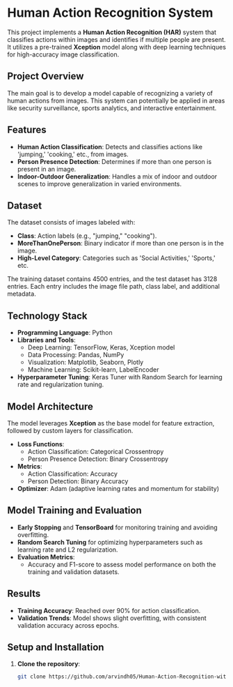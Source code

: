 # Human Action Recognition System

This project implements a **Human Action Recognition (HAR)** system that classifies actions within images and identifies if multiple people are present. It utilizes a pre-trained **Xception** model along with deep learning techniques for high-accuracy image classification.

## Project Overview
The main goal is to develop a model capable of recognizing a variety of human actions from images. This system can potentially be applied in areas like security surveillance, sports analytics, and interactive entertainment. 

## Features
- **Human Action Classification**: Detects and classifies actions like 'jumping,' 'cooking,' etc., from images.
- **Person Presence Detection**: Determines if more than one person is present in an image.
- **Indoor-Outdoor Generalization**: Handles a mix of indoor and outdoor scenes to improve generalization in varied environments.

## Dataset
The dataset consists of images labeled with:
- **Class**: Action labels (e.g., "jumping," "cooking").
- **MoreThanOnePerson**: Binary indicator if more than one person is in the image.
- **High-Level Category**: Categories such as 'Social Activities,' 'Sports,' etc.

The training dataset contains 4500 entries, and the test dataset has 3128 entries. Each entry includes the image file path, class label, and additional metadata.

## Technology Stack
- **Programming Language**: Python
- **Libraries and Tools**: 
  - Deep Learning: TensorFlow, Keras, Xception model
  - Data Processing: Pandas, NumPy
  - Visualization: Matplotlib, Seaborn, Plotly
  - Machine Learning: Scikit-learn, LabelEncoder
- **Hyperparameter Tuning**: Keras Tuner with Random Search for learning rate and regularization tuning.

## Model Architecture
The model leverages **Xception** as the base model for feature extraction, followed by custom layers for classification. 
- **Loss Functions**:
  - Action Classification: Categorical Crossentropy
  - Person Presence Detection: Binary Crossentropy
- **Metrics**:
  - Action Classification: Accuracy
  - Person Detection: Binary Accuracy
- **Optimizer**: Adam (adaptive learning rates and momentum for stability)

## Model Training and Evaluation
- **Early Stopping** and **TensorBoard** for monitoring training and avoiding overfitting.
- **Random Search Tuning** for optimizing hyperparameters such as learning rate and L2 regularization.
- **Evaluation Metrics**:
  - Accuracy and F1-score to assess model performance on both the training and validation datasets.

## Results
- **Training Accuracy**: Reached over 90% for action classification.
- **Validation Trends**: Model shows slight overfitting, with consistent validation accuracy across epochs.

## Setup and Installation

1. **Clone the repository**:
   ```bash
   git clone https://github.com/arvindh05/Human-Action-Recognition-with-Deep-Convolutional-Neural-Networks.git
